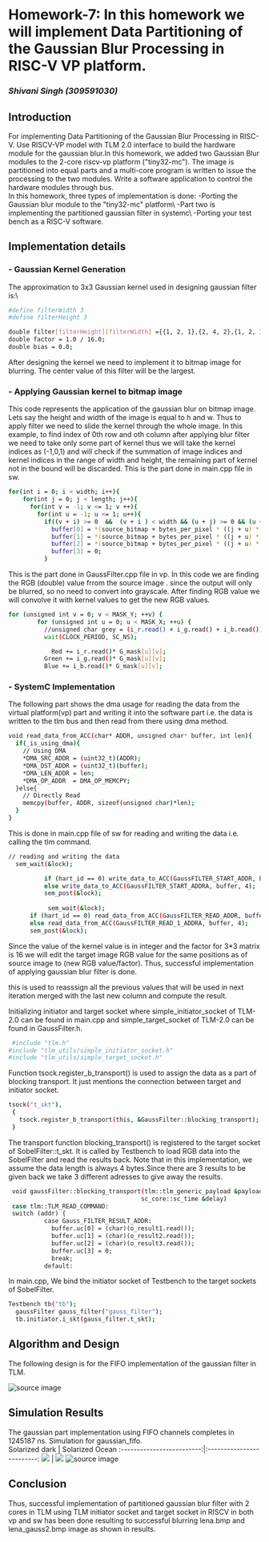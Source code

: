 # Homework-7: In this homework we will implement Data Partitioning of the Gaussian Blur Processing in RISC-V VP platform.

### _Shivani Singh (309591030)_

## Introduction
For implementing Data Partitioning of the Gaussian Blur Processing in RISC-V.
Use RISCV-VP model with TLM 2.0 interface to build the hardware module for the gaussian blur.In this homework, we added two Gaussian Blur modules to the 2-core riscv-vp platform ("tiny32-mc"). The image is partitioned into equal parts and a multi-core program is written to issue the processing to the two modules. 
Write a software application to control the hardware modules through bus.<br/>
In this homework, three types of implementation is done:
-Porting the Gaussian blur module to the "tiny32-mc" platform\\
-Part two is implementing the partitioned gaussian filter in systemc\\
-Porting your test bench as a RISC-V software.


## Implementation details 

### - Gaussian Kernel Generation
The approximation to 3x3 Gaussian kernel used in designing gaussian filter is:\\
```sh
#define filterWidth 3
#define filterHeight 3

double filter[filterHeight][filterWidth] ={{1, 2, 1},{2, 4, 2},{1, 2, 1}};
double factor = 1.0 / 16.0;
double bias = 0.0;
```
After designing the kernel we need to implement it to bitmap image for blurring. The center value of this filter will be the largest. 


### - Applying Gaussian kernel to bitmap image
This code represents the application of the gaussian blur on bitmap image. Lets say the height and width of the image is equal to h and w. Thus to apply filter we need to slide the kernel through the whole image. In this example, to find index of 0th row and oth column after applying blur filter we need to take only some part of kernel thus we will take the kernel indices as (-1,0,1) and will check if the summation of image indices and kernel indices in the range of width and height, the remaining part of kernel not in the bound will be discarded.
This is the part done in main.cpp file in sw.
```sh
for(int i = 0; i < width; i++){
    for(int j = 0; j < length; j++){
      for(int v = -1; v <= 1; v ++){
        for(int u = -1; u <= 1; u++){
          if((v + i) >= 0  &&  (v + i ) < width && (u + j) >= 0 && (u + j) < length ){
            buffer[0] = *(source_bitmap + bytes_per_pixel * ((j + u) * width + (i + v)) + 2);
            buffer[1] = *(source_bitmap + bytes_per_pixel * ((j + u) * width + (i + v)) + 1);
            buffer[2] = *(source_bitmap + bytes_per_pixel * ((j + u) * width + (i + v)) + 0);
            buffer[3] = 0;
          }
 ```
 This is the part done in GaussFilter.cpp file in vp. In this code we are finding the RGB (double) value frrom the source image . since the output will only be blurred, so no need to convert into grayscale. After finding RGB value we will convolve it with kernel values to get the new RGB values. 
```sh
for (unsigned int v = 0; v < MASK_Y; ++v) {
        for (unsigned int u = 0; u < MASK_X; ++u) {
          //unsigned char grey = (i_r.read() + i_g.read() + i_b.read()) / 3;
          wait(CLOCK_PERIOD, SC_NS);

            Red += i_r.read()* G_mask[u][v];
          Green += i_g.read()* G_mask[u][v];
          Blue += i_b.read()* G_mask[u][v];
```
### - SystemC Implementation
The following part shows the dma usage for reading the data from the virtual platform(vp) part and writing it into the software part i.e. the data is written to the tlm bus and then read from there using dma method.
```sh
void read_data_from_ACC(char* ADDR, unsigned char* buffer, int len){
  if(_is_using_dma){
    // Using DMA 
    *DMA_SRC_ADDR = (uint32_t)(ADDR);
    *DMA_DST_ADDR = (uint32_t)(buffer);
    *DMA_LEN_ADDR = len;
    *DMA_OP_ADDR  = DMA_OP_MEMCPY;
  }else{
    // Directly Read
    memcpy(buffer, ADDR, sizeof(unsigned char)*len);
  }
}
```

This is done in main.cpp file of sw for reading and writing the data i.e. calling the tlm command.
```sh
// reading and writing the data
  sem_wait(&lock);

          if (hart_id == 0) write_data_to_ACC(GaussFILTER_START_ADDR, buffer, 4);
          else write_data_to_ACC(GaussFILTER_START_ADDRA, buffer, 4);
          sem_post(&lock);
          
           sem_wait(&lock);
      if (hart_id == 0) read_data_from_ACC(GaussFILTER_READ_ADDR, buffer, 4);
      else read_data_from_ACC(GaussFILTER_READ_1_ADDRA, buffer, 4);
      sem_post(&lock);
```
Since the value of the kernel value is in integer and the factor for 3*3 matrix is 16 we will edit the target image RGB value for the same positions as of source image to (new RGB value/factor). Thus, successful implementation of applying gaussian blur filter is done.


this is used to reasssign all the previous values that will be used in next iteration merged with the last new column and compute the result.

Initializing initiator and target socket where  simple_initiator_socket of TLM-2.0 can be found in main.cpp and simple_target_socket of TLM-2.0 can be found in GaussFilter.h.
```sh
 #include "tlm.h"
#include "tlm_utils/simple_initiator_socket.h"
#include "tlm_utils/simple_target_socket.h"
```
Function tsock.register_b_transport() is used to assign the data as a part of blocking transport. It just mentions the connection between target and initiator socket.
      
 ```sh
tsock("t_skt"),  
  {
    tsock.register_b_transport(this, &GaussFilter::blocking_transport);
  }
```


The transport function blocking_transport() is registered to the target socket of SobelFilter::t_skt. It is called by Testbench to load RGB data into the SobelFilter and read the results back. Note that in this implementation, we assume the data length is always 4 bytes.Since there are 3 results to be given back we take 3 different adresses to give away the results.
```sh
 void gaussFilter::blocking_transport(tlm::tlm_generic_payload &payload,
                                     sc_core::sc_time &delay)
 case tlm::TLM_READ_COMMAND:
 switch (addr) {
          case Gauss_FILTER_RESULT_ADDR:
            buffer.uc[0] = (char)(o_result1.read());
            buffer.uc[1] = (char)(o_result2.read());
            buffer.uc[2] = (char)(o_result3.read());
            buffer.uc[3] = 0;
            break;
          default:
```
In main.cpp, We bind the initiator socket of Testbench to the target sockets of SobelFilter.

```sh
Testbench tb("tb");
  gaussFilter gauss_filter("gauss_filter");
  tb.initiator.i_skt(gauss_filter.t_skt);

```
## Algorithm and Design
The following design is for the FIFO implementation of the gaussian filter in TLM.

![source image](https://github.com/infinite234/ee6470_hw3/blob/main/tlm.png)<br/>



## Simulation Results
The gaussian part implementation using FIFO channels completes in 1245187 ns.
Simulation for gaussian_fifo.<br/>
Solarized dark             |  Solarized Ocean
:-------------------------:|:-------------------------:
![](https://github.com/infinite234/ee6470_hw5-hw6-hw7-hw1/blob/main/hw7/Screenshot%20from%202021-06-29%2011-22-01.png)  |  ![](https://github.com/infinite234/ee6470_hw5-hw6-hw7-hw1/blob/main/hw7/Screenshot%20from%202021-06-29%2011-22-04.png)
![source image](https://github.com/infinite234/ee6470_hw5-hw6-hw7-hw1/blob/main/Screenshot%20from%202021-06-29%2011-21-56.png)<br/>


## Conclusion
Thus, successful implementation of partitioned gaussian blur filter with 2 cores in TLM using TLM initiator socket and target socket in RISCV in both vp and sw has been done resulting to successful blurring lena.bmp and lena_gauss2.bmp image  as shown in results.
